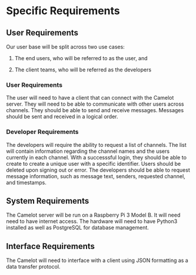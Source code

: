 # Specific Requirements

## User Requirements
Our user base will be split across two use cases:

1. The end users, who will be referred to as the user, and

2. The client teams, who will be referred as the developers

### User Requirements
The user will need to have a client that can connect with the Camelot server. They will need to be able to communicate with other users across channels. They should be able to send and receive messages. Messages should be sent and received in a logical order.
### Developer Requirements
The developers will require the ability to request a list of channels. The list will contain information regarding the channel names and the users currently in each channel. With a successsful login, they should be able to create to create a unique user with a specific identifier. Users should be deleted upon signing out or error. The developers should be able to request message information, such as message text, senders, requested channel, and timestamps.

## System Requirements
The Camelot server will be run on a Raspberry Pi 3 Model B. It will need need to have internet access. The hardware will need to have Python3 installed as well as PostgreSQL for database management.

##  Interface Requirements
The Camelot will need to interface with a client using JSON formatting as a data transfer protocol.
